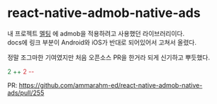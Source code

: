 # react-native-admob-native-ads

내 프로젝트 [멜팅](https://www.melting.app) 에 admob을 적용하려고 사용했던 라이브러리이다.  
docs에 링크 부분이 Android와 iOS가 반대로 되어있어서 고쳐서 올렸다.

정말 조그마한 기여였지만 처음 오픈소스 PR을 한거라 되게 신기하고 뿌듯했다.

<p><font color="#1C7E37">2 ++</font> <font color="#D23038">2 --</font></p>

PR: https://github.com/ammarahm-ed/react-native-admob-native-ads/pull/255
